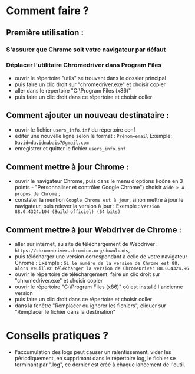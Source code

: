 # Comment faire ?

## Première utilisation :

### S'assurer que Chrome soit votre navigateur par défaut

### Déplacer l'utilitaire Chromedriver dans Program Files

* ouvrir le répertoire "utils" se trouvant dans le dossier principal
* puis faire un clic droit sur "chromedriver.exe" et choisir copier
* aller dans le répertoire "C:\Program Files (x86)\"
* puis faire un clic droit dans ce répertoire et choisir coller

## Comment ajouter un nouveau destinataire :

* ouvrir le fichier `users_info.inf` du répertoire conf
* éditer une nouvelle ligne selon le format : `Prénom=email`
  Exemple: `David=davidnabais7@gmail.com`
* enregistrer et quitter le fichier `users_info.inf`

## Comment mettre à jour Chrome :

* ouvrir le navigateur Chrome, puis dans le menu d'options (icône en 3 points - "Personnaliser et contrôler Google Chrome") choisir `Aide > À propos de Chrome` ;
* constater la mention `Google Chrome est à jour`, sinon mettre à jour le navigateur, puis relever la version à jour :
    Exemple : `Version 88.0.4324.104 (Build officiel) (64 bits)`

## Comment mettre à jour Webdriver de Chrome :

* aller sur internet, au site de téléchargement de Webdriver : `https://chromedriver.chromium.org/downloads`,
* puis télécharger une version correspondant à celle de votre navigateur Chrome :
    Exemple : `Si le numéro de la version de Chrome est 88, alors veuillez télécharger la version de ChromeDriver 88.0.4324.96`
* ouvrir le répertoire de téléchargement, faire un clic droit sur "chromedriver.exe" et choisir copier
* ouvrir le répertoire "C:\Program Files (x86)\" où est installé l'ancienne version
* puis faire un clic droit dans ce répertoire et choisir coller
* dans la fenêtre "Remplacer ou ignorer les fichiers", cliquer sur "Remplacer le fichier dans la destination"

# Conseils pratiques ?

* l'accumulation des logs peut causer un ralentissement, vider les périodiquement, en supprimant dans le répertoire log, le fichier se terminant par ".log", ce dernier est créé à chaque lancement de l'outil.
